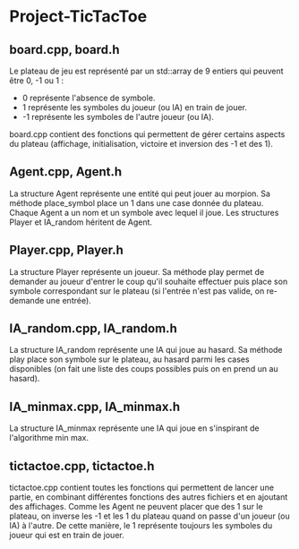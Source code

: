 # Project-TicTacToe

## board.cpp, board.h

Le plateau de jeu est représenté par un std::array de 9 entiers qui peuvent être 0, -1 ou 1 :

- 0 représente l'absence de symbole.
- 1 représente les symboles du joueur (ou IA) en train de jouer.
- -1 représente les symboles de l'autre joueur (ou IA).
  
board.cpp contient des fonctions qui permettent de gérer certains aspects du plateau (affichage, initialisation, victoire et inversion des -1 et des 1).

## Agent.cpp, Agent.h

La structure Agent représente une entité qui peut jouer au morpion.
Sa méthode place_symbol place un 1 dans une case donnée du plateau.
Chaque Agent a un nom et un symbole avec lequel il joue.
Les structures Player et IA_random héritent de Agent.

## Player.cpp, Player.h

La structure Player représente un joueur.
Sa méthode play permet de demander au joueur d'entrer le coup qu'il souhaite effectuer puis place son symbole correspondant sur le plateau (si l'entrée n'est pas valide, on re-demande une entrée).

## IA_random.cpp, IA_random.h

La structure IA_random représente une IA qui joue au hasard.
Sa méthode play place son symbole sur le plateau, au hasard parmi les cases disponibles (on fait une liste des coups possibles puis on en prend un au hasard).

## IA_minmax.cpp, IA_minmax.h

La structure IA_minmax représente une IA qui joue en s'inspirant de l'algorithme min max.

## tictactoe.cpp, tictactoe.h

tictactoe.cpp contient toutes les fonctions qui permettent de lancer une partie, en combinant différentes fonctions des autres fichiers et en ajoutant des affichages.
Comme les Agent ne peuvent placer que des 1 sur le plateau, on inverse les -1 et les 1 du plateau quand on passe d'un joueur (ou IA) à l'autre. De cette manière, le 1 représente toujours les symboles du joueur qui est en train de jouer.